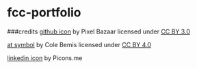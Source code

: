# fcc-portfolio

###credits 
[github icon](https://www.iconfinder.com/icons/317712/code_repository_github_repository_resource_icon) by Pixel Bazaar licensed under [CC BY 3.0](https://creativecommons.org/licenses/by/3.0/legalcode)

[at symbol](https://www.iconfinder.com/icons/2561335/at_@_icon) by Cole Bemis licensed under [CC BY 4.0](https://creativecommons.org/licenses/by/4.0/legalcode)

[linkedin icon](https://www.iconfinder.com/icons/104493/linkedin_icon) by Picons.me